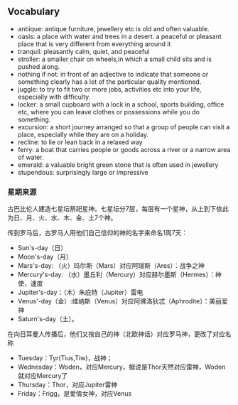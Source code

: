 ## Vocabulary
- antiique: antique furniture, jewellery etc is old and often valuable.
- oasis: a place with water and trees in a desert. a peaceful or pleasant place that is very different from everything around it
- tranquil: pleasantly calm, quiet, and peaceful
- stroller: a smaller chair on wheels,in which a small child sits and is pushed along.
- nothing if not: in front of an adjective to indicate that someone or something clearly has a lot of the particular quality mentioned.
- juggle: to try to fit two or more jobs, activities etc into your life, especially with difficulty.
- locker: a small cupboard with a lock in a school, sports building, office etc, where you can leave clothes or possessions while you do something.
- excursion: a short journey arranged so that a group of people can visit a place, especially while they are on a holiday.
- recline: to lie or lean back in a relaxed way
- ferry: a boat that carries people or goods across a river or a narrow area of water.
- emerald: a valuable bright green stone that is often used in jewellery
- stupendous: surprisingly large or impressive

### 星期来源
古巴比伦人建造七星坛祭祀星神。七星坛分7层，每层有一个星神，从上到下依此为日、月、火、水、木、金、土7个神。

传到罗马后，古罗马人用他们自己信仰的神的名字来命名1周7天：
- Sun\'s-day（日）
- Moon\'s-day（月）
- Mars\'s-day: （火）玛尔斯（Mars）对应阿瑞斯（Ares）：战争之神
- Mercury\'s-day: （水）墨丘利（Mercury）对应赫尔墨斯（Hermes）：神使，速度
- Jupiter\'s-day：（木）朱庇特（Jupiter）雷电
- Venus\'-day（金）:维纳斯（Venus）对应阿佛洛狄忒（Aphrodite）：美丽爱神
- Saturn\'s-day（土）。

在向日耳曼人传播后，他们又按自己的神（北欧神话）对应罗马神，更改了对应名称
- Tuesday：Tyr(Tius,Tiw)，战神；
- Wednesday：Woden，对应Mercury，据说是Thor天然对应雷神，Woden就对应Mercury了
- Thursday：Thor，对应Jupiter雷神
- Friday：Frigg，是爱情女神，对应Venus

